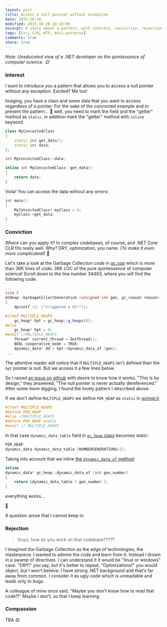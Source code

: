 ```yaml
---
layout: post
title: Access a null pointer without exception
date: 2015-10-28
modified: 2015-10-28 18:18:00
excerpt: A story about a pattern, with interest, conviction, rejection and compassion in the end.
tags: [C++, CLR, WTF, Anti-patterns]
comments: true
share: true
---
```


_Note: Uneducated view of a .NET developer on the quintessence of computer science. :blush:_

### Interest

I want to introduce you a pattern that allows you to access a null pointer without any exception. Excited? Me too!

Imaging, you have a class and some data that you want to access regardless of a pointer. For the sake of the concocted example and to present the pattern... :grimacing: well, you need to mark the field and the "getter" method as `static`, in addition mark the "getter" method with `inline` keyword.

```cpp
class MyConcoctedClass
{
	static int get_data();
	static int data;
};

int MyConcoctedClass::data;

inline int MyConcoctedClass::get_data()
{
	return data;
}
```

Voila! You can access the data without any errors:

```cpp
int main()
{
	MyConcoctedClass* myClass = 0;
	myClass->get_data;
}
```

### Conviction

Where can you apply it? In complex codebases, of course, and .NET Core CLR fits really well. Why? DRY, optimization, you name. _(To make it even more complicated!)_ :japanese_ogre:

Let's take a look at the Garbage Collection code in [gc.cpp][gc.cpp] which is more than 36K lines of code, 36K LOC of the pure quintessence of computer science! Scroll down to the line number 34463, where you will find the following code:

```cpp
...
size_t
GCHeap::GarbageCollectGeneration (unsigned int gen, gc_reason reason)
{
    dprintf (2, ("triggered a GC!"));

#ifdef MULTIPLE_HEAPS
    gc_heap* hpt = gc_heap::g_heaps[0];
#else
    gc_heap* hpt = 0;
#endif //MULTIPLE_HEAPS
    Thread* current_thread = GetThread();
    BOOL cooperative_mode = TRUE;
    dynamic_data* dd = hpt->dynamic_data_of (gen);
...
```

The attentive reader will notice that if `MULTIPLE_HEAPS` isn't defined then the `hpt` pointer is null. But we access it a few lines below.

So I raised [an issue on github][issue] with desire to know how it works. "This is by design," they answered, "The null pointer is never actually dereferenced." After some more digging, I found the lovely pattern I described above.

If we don't define `MULTIPLE_HEAPS` we define `PER_HEAP` as `static` in [gcimpl.h][gcimpl.h]

```cpp
#ifdef MULTIPLE_HEAPS
#define PER_HEAP
#else //MULTIPLE_HEAPS
#define PER_HEAP static
#endif // MULTIPLE_HEAPS
```

In that case `dynamic_data_table` field in [`gc_heap` class][gcpriv.h-static] becomes static:

```cpp
PER_HEAP
dynamic_data dynamic_data_table [NUMBERGENERATIONS+1];
```

Taking into account that we inline [the `dynamic_data_of` method][gcpriv.h-inline]:

```cpp
inline
dynamic_data* gc_heap::dynamic_data_of (int gen_number)
{
    return &dynamic_data_table [ gen_number ];
}
```

everything works...

:see_no_evil:

A question arose that I cannot keep in:

### Rejection

> Guys, how do you work on that codebase?????

I imagined the Garbage Collection as the edge of technologies, the masterpiece. I wanted to admire the code and learn from it. Instead I drown in a swamp of directives. I can understand if it would be "linux or windows" case. "DRY!" you say, but it's better to repeat, "Optimizations!" you would object, but I won't believe. I have strong .NET background and that's far away from common. I consider it as ugly code which is unreadable and leads only to bugs.

A colleague of mine once said, "Maybe you don't know how to read that code?!" Maybe I don't, so that I keep learning.

### Compassion

TBA :worried:

  [gc.cpp]: https://raw.githubusercontent.com/dotnet/coreclr/release/1.0.0-rc1/src/gc/gc.cpp
  [issue]: https://github.com/dotnet/coreclr/issues/1860
  [gcimpl.h]: https://github.com/dotnet/coreclr/blob/release/1.0.0-rc1/src/gc/gcimpl.h#L22
  [gcpriv.h-static]: https://github.com/dotnet/coreclr/blob/release/1.0.0-rc1/src/gc/gcpriv.h#L3431
  [gcpriv.h-inline]: https://github.com/dotnet/coreclr/blob/release/1.0.0-rc1/src/gc/gcpriv.h#L4276
